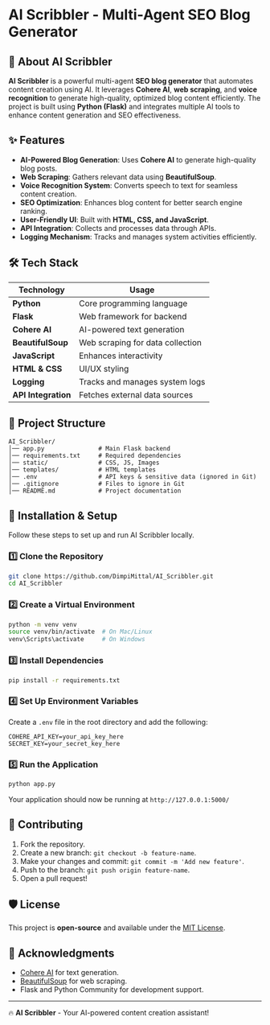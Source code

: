 # AI Scribbler - Multi-Agent SEO Blog Generator



## 🚀 About AI Scribbler
**AI Scribbler** is a powerful multi-agent **SEO blog generator** that automates content creation using AI. It leverages **Cohere AI**, **web scraping**, and **voice recognition** to generate high-quality, optimized blog content efficiently. The project is built using **Python (Flask)** and integrates multiple AI tools to enhance content generation and SEO effectiveness.

## ✨ Features
- **AI-Powered Blog Generation**: Uses **Cohere AI** to generate high-quality blog posts.
- **Web Scraping**: Gathers relevant data using **BeautifulSoup**.
- **Voice Recognition System**: Converts speech to text for seamless content creation.
- **SEO Optimization**: Enhances blog content for better search engine ranking.
- **User-Friendly UI**: Built with **HTML, CSS, and JavaScript**.
- **API Integration**: Collects and processes data through APIs.
- **Logging Mechanism**: Tracks and manages system activities efficiently.

## 🛠️ Tech Stack
| Technology      | Usage |
|---------------|----------------|
| **Python** | Core programming language |
| **Flask** | Web framework for backend |
| **Cohere AI** | AI-powered text generation |
| **BeautifulSoup** | Web scraping for data collection |
| **JavaScript** | Enhances interactivity |
| **HTML & CSS** | UI/UX styling |
| **Logging** | Tracks and manages system logs |
| **API Integration** | Fetches external data sources |

## 📂 Project Structure
```
AI_Scribbler/
│── app.py               # Main Flask backend
│── requirements.txt     # Required dependencies
│── static/              # CSS, JS, Images
│── templates/           # HTML templates
│── .env                 # API keys & sensitive data (ignored in Git)
│── .gitignore           # Files to ignore in Git
│── README.md            # Project documentation
```

## 📝 Installation & Setup
Follow these steps to set up and run AI Scribbler locally.

### 1️⃣ Clone the Repository
```sh
git clone https://github.com/DimpiMittal/AI_Scribbler.git
cd AI_Scribbler
```

### 2️⃣ Create a Virtual Environment
```sh
python -m venv venv
source venv/bin/activate  # On Mac/Linux
venv\Scripts\activate     # On Windows
```

### 3️⃣ Install Dependencies
```sh
pip install -r requirements.txt
```

### 4️⃣ Set Up Environment Variables
Create a `.env` file in the root directory and add the following:
```
COHERE_API_KEY=your_api_key_here
SECRET_KEY=your_secret_key_here
```

### 5️⃣ Run the Application
```sh
python app.py
```
Your application should now be running at `http://127.0.0.1:5000/`

## 🚀 Contributing
1. Fork the repository.
2. Create a new branch: `git checkout -b feature-name`.
3. Make your changes and commit: `git commit -m 'Add new feature'`.
4. Push to the branch: `git push origin feature-name`.
5. Open a pull request!

## 🛡️ License
This project is **open-source** and available under the [MIT License](LICENSE).

## 🙌 Acknowledgments
- [Cohere AI](https://cohere.com/) for text generation.
- [BeautifulSoup](https://www.crummy.com/software/BeautifulSoup/) for web scraping.
- Flask and Python Community for development support.

---
🔥 **AI Scribbler** - Your AI-powered content creation assistant!

